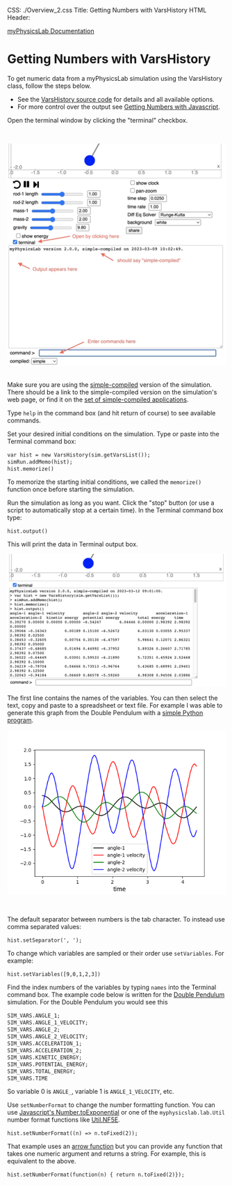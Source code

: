 CSS: ./Overview_2.css
Title: Getting Numbers with VarsHistory
HTML Header: <meta name="viewport" content="width=device-width, initial-scale=1">

[myPhysicsLab Documentation](index.html)

# Getting Numbers with VarsHistory

To get numeric data from a myPhysicsLab simulation using the VarsHistory class, follow the steps below.
- See the [VarsHistory source code](https://github.com/myphysicslab/myphysicslab/blob/master/src/lab/graph/VarsHistory.js)
for details and all available options.
- For more control over the output see
[Getting Numbers with Javascript](GetNumbers2.html). 

Open the terminal window by clicking the "terminal" checkbox.

&nbsp;

<img src='TerminalWindow.jpg'>
&nbsp;

Make sure you are using the [simple-compiled](Building.html#advancedvs.simplecompile)
version of the simulation. There should be a link to the simple-compiled version on the
simulation's web page, or find it on the
[set of simple-compiled applications](https://www.myphysicslab.com/develop/build/index-en.html).

Type `help` in the command box (and hit return of course) to see available commands.

Set your desired initial conditions on the simulation. Type or paste into the Terminal
command box:

    var hist = new VarsHistory(sim.getVarsList());
    simRun.addMemo(hist); 
    hist.memorize()

To memorize the starting initial conditions, we called the `memorize()` function once
before starting the simulation.

Run the simulation as long as you want. Click the "stop" button (or use a script to
automatically stop at a certain time). In the Terminal command box type:

    hist.output() 

This will print the data in Terminal output box. 

<img src='dbl-pendulum-data.png'>

The first line contains the names of the
variables. You can then select the text, copy and paste to a spreadsheet or text file.
For example I was able to generate this graph from the Double Pendulum with a
[simple Python program](dbl-pendulum-graph.html).

<img src='dbl-pendulum-graph.png'>

&nbsp;

The default separator between numbers is the tab character. To instead use comma separated values:

    hist.setSeparator(', ');

To change which variables are sampled or their order use `setVariables`. For example:

    hist.setVariables([9,0,1,2,3])

Find the index numbers of the variables by typing `names` into the Terminal command box. The
example code below is written for the
[Double Pendulum](https://www.myphysicslab.com/develop/build/sims/pendulum/DoublePendulumApp-en.html)
simulation. For the Double Pendulum you would see this

    SIM_VARS.ANGLE_1;
    SIM_VARS.ANGLE_1_VELOCITY;
    SIM_VARS.ANGLE_2;
    SIM_VARS.ANGLE_2_VELOCITY;
    SIM_VARS.ACCELERATION_1;
    SIM_VARS.ACCELERATION_2;
    SIM_VARS.KINETIC_ENERGY;
    SIM_VARS.POTENTIAL_ENERGY;
    SIM_VARS.TOTAL_ENERGY;
    SIM_VARS.TIME

So variable 0 is `ANGLE_`, variable 1 is `ANGLE_1_VELOCITY`, etc.

Use `setNumberFormat` to change the number formatting function. You can use
[Javascript's Number.toExponential](https://developer.mozilla.org/en-US/docs/Web/JavaScript/Reference/Global_Objects/Number/toExponential)
or one of the `myphysicslab.lab.Util` number format functions like
[Util.NF5E](https://github.com/myphysicslab/myphysicslab/blob/master/src/lab/util/Util.js#L387).


    hist.setNumberFormat((n) => n.toFixed(2));

That example uses an [arrow function](https://developer.mozilla.org/en-US/docs/Web/JavaScript/Reference/Functions/Arrow_functions)
but you can provide any function that takes one numeric argument and returns a string.  For example, this is equivalent to the above.

    hist.setNumberFormat(function(n) { return n.toFixed(2)});



&nbsp;

&nbsp;

